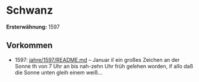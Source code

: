 # Schwanz

**Ersterwähnung:** 1597

## Vorkommen
- 1597: [jahre/1597/README.md](../jahre/1597/README.md) – Januar iſ ein großes Zeichen an der Sonne
th von 7 Uhr an bis nah-zehn Uhr früh geſehen worden,
if alſo daß die Sonne unten gleih einem weiß...
